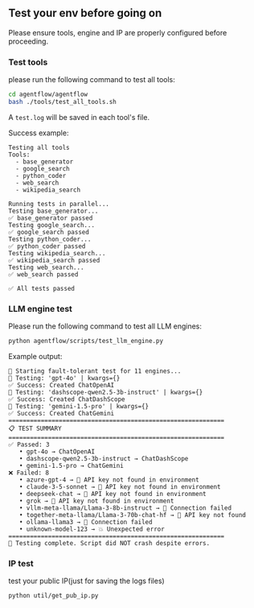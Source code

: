 ## Test your env before going on

Please ensure tools, engine and IP are properly configured before proceeding.

### Test tools
please run the following command to test all tools:

```bash
cd agentflow/agentflow
bash ./tools/test_all_tools.sh
```

A `test.log` will be saved in each tool's file. 

Success example: 
```text
Testing all tools
Tools:
  - base_generator
  - google_search
  - python_coder
  - web_search
  - wikipedia_search

Running tests in parallel...
Testing base_generator...
✅ base_generator passed
Testing google_search...
✅ google_search passed
Testing python_coder...
✅ python_coder passed
Testing wikipedia_search...
✅ wikipedia_search passed
Testing web_search...
✅ web_search passed

✅ All tests passed
```

### LLM engine test
Please run the following command to test all LLM engines:

```bash
python agentflow/scripts/test_llm_engine.py
```

Example output:
```text
🚀 Starting fault-tolerant test for 11 engines...
🧪 Testing: 'gpt-4o' | kwargs={}
✅ Success: Created ChatOpenAI
🧪 Testing: 'dashscope-qwen2.5-3b-instruct' | kwargs={}
✅ Success: Created ChatDashScope
🧪 Testing: 'gemini-1.5-pro' | kwargs={}
✅ Success: Created ChatGemini
============================================================
📋 TEST SUMMARY
============================================================
✅ Passed: 3
   • gpt-4o → ChatOpenAI
   • dashscope-qwen2.5-3b-instruct → ChatDashScope
   • gemini-1.5-pro → ChatGemini
❌ Failed: 8
   • azure-gpt-4 → 🚫 API key not found in environment
   • claude-3-5-sonnet → 🚫 API key not found in environment
   • deepseek-chat → 🚫 API key not found in environment
   • grok → 🚫 API key not found in environment
   • vllm-meta-llama/Llama-3-8b-instruct → 🚫 Connection failed
   • together-meta-llama/Llama-3-70b-chat-hf → 🚫 API key not found
   • ollama-llama3 → 🚫 Connection failed
   • unknown-model-123 → 💥 Unexpected error
============================================================
🎉 Testing complete. Script did NOT crash despite errors.
```

### IP test
test your public IP(just for saving the logs files)
```bash
python util/get_pub_ip.py
```

